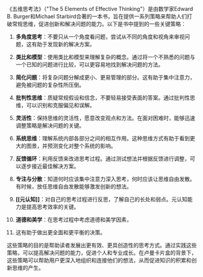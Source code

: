 《五维思考法》（"The 5 Elements of Effective Thinking"）是由数学家Edward B. Burger和Michael Starbird合著的一本书，旨在提供一系列策略来帮助人们打破常规思维，促进创新和解决问题的能力。以下是书中提到的一些关键策略：

1. **多角度思考**：不要只从一个角度看问题，尝试从不同的角度和视角来审视问题，这有助于发现新的解决方案。

2. **类比和模型**：使用类比和模型来理解复杂的概念。通过将一个不熟悉的问题与一个已知的问题进行比较，可以更容易地找到解决问题的方法。

3. **简化问题**：将复杂问题分解成更小、更易管理的部分。这有助于集中注意力，避免被问题的复杂性所压倒。

4. **批判性思维**：质疑常规假设和信念，不要轻易接受表面的答案。通过批判性思维，可以识别和克服偏见和误解。

5. **灵活性**：保持思维的灵活性，愿意改变观点和方法。在面对困难时，能够迅速调整策略是解决问题的关键。

6. **系统思维**：理解系统内部各部分之间的相互作用。这种思维方式有助于看到更大的图景，并预测变化对整个系统的影响。

7. **反馈循环**：利用反馈来改进思考过程。通过测试想法并根据反馈进行调整，可以逐步接近最佳解决方案。

8. **专注与分散**：知道何时应该集中注意力深入思考，何时应该让思维自由发散。有时候，放任思维自由发散能够激发创新的想法。

9. **[[元认知]]**：对自己的思考过程进行反思，了解自己的长处和弱点。元认知能力是提高思考效率的关键。

10. **道德和美学**：在思考过程中考虑道德和美学因素，
11. 这有助于做出更全面和更平衡的决策。

这些策略的目的是帮助读者发展出更有效、更具创造性的思考方式。通过实践这些策略，可以提高解决问题的能力，促进个人和专业成长。在卢曼卡片盒的背景下，这些策略可以帮助用户更深入地组织和连接他们的想法，从而促进知识的积累和创新思维的产生。